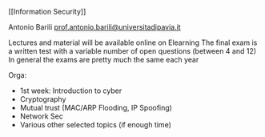 [[Information Security]]

Antonio Barili
prof.antonio.barili@universitadipavia.it

Lectures and material will be available online on Elearning
The final exam is a written test with a variable number of open questions (between 4 and 12)
	In general the exams are pretty much the same each year

Orga:
- 1st week: Introduction to cyber
- Cryptography
- Mutual trust (MAC/ARP Flooding, IP Spoofing)
- Network Sec
- Various other selected topics (if enough time)
